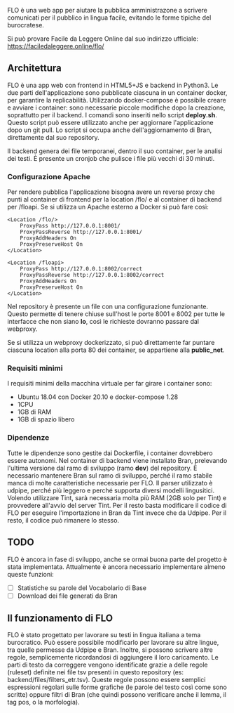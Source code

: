 FLO è una web app per aiutare la pubblica amministrazone a scrivere comunicati per il pubblico in lingua facile, evitando le forme tipiche del burocratese.

Si può provare Facile da Leggere Online dal suo indirizzo ufficiale:
https://faciledaleggere.online/flo/

## Architettura
FLO è una app web con frontend in HTML5+JS e backend in Python3. Le due parti dell'applicazione sono pubblicate ciascuna in un container docker, per garantire la replicabilità. Utilizzando docker-compose è possibile creare e avviare i container: sono necessarie piccole modifiche dopo la creazione, soprattutto per il backend. I comandi sono inseriti nello script **deploy.sh**. Questo script può essere utilizzato anche per aggiornare l'applicazione dopo un git pull. Lo script si occupa anche dell'aggiornamento di Bran, direttamente dal suo repository.

Il backend genera dei file temporanei, dentro il suo container, per le analisi dei testi. È presente un cronjob che pulisce i file più vecchi di 30 minuti.

### Configurazione Apache

Per rendere pubblica l'applicazione bisogna avere un reverse proxy che punti al container di frontend per la location /flo/ e al container di backend per /floapi. Se si utilizza un Apache esterno a Docker si può fare così:
```
<Location /flo/>
    ProxyPass http://127.0.0.1:8001/
    ProxyPassReverse http://127.0.0.1:8001/
    ProxyAddHeaders On
    ProxyPreserveHost On
</Location>

<Location /floapi>
    ProxyPass http://127.0.0.1:8002/correct
    ProxyPassReverse http://127.0.0.1:8002/correct
    ProxyAddHeaders On
    ProxyPreserveHost On
</Location>
```
Nel repository è presente un file con una configurazione funzionante.
Questo permette di tenere chiuse sull'host le porte 8001 e 8002 per tutte le interfacce che non siano **lo**, così le richieste dovranno passare dal webproxy.

Se si utilizza un webproxy dockerizzato, si può direttamente far puntare ciascuna location alla porta 80 dei container, se appartiene alla **public_net**.

### Requisiti minimi
I requisiti minimi della macchina virtuale per far girare i container sono:
* Ubuntu 18.04 con Docker 20.10 e docker-compose 1.28
* 1CPU
* 1GB di RAM
* 1GB di spazio libero

### Dipendenze
Tutte le dipendenze sono gestite dai Dockerfile, i container dovrebbero essere autonomi. Nel container di backend viene installato Bran, prelevando l'ultima versione dal ramo di sviluppo (ramo **dev**) del repository. È necessario mantenere Bran sul ramo di sviluppo, perché il ramo stabile manca di molte caratteristiche necessarie per FLO.
Il parser utilizzato è udpipe, perché più leggero e perché supporta diversi modelli lingusitici. Volendo utilizzare Tint, sarà necessaria molta più RAM (2GB solo per Tint) e provvedere all'avvio del server Tint. Per il resto basta modificare il codice di FLO per eseguire l'importazione in Bran da Tint invece che da Udpipe. Per il resto, il codice può rimanere lo stesso. 

## TODO
FLO è ancora in fase di sviluppo, anche se ormai buona parte del progetto è stata implementata. Attualmente è ancora necessario implementare almeno queste funzioni:
- [ ] Statistiche su parole del Vocabolario di Base
- [ ] Download dei file generati da Bran

## Il funzionamento di FLO
FLO è stato progettato per lavorare su testi in lingua italiana a tema burocratico. Può essere possibile modificarlo per lavorare su altre lingue, tra quelle permesse da Udpipe e Bran. Inoltre, si possono scrivere altre regole, semplicemente ricordandosi di aggiungere il loro caricamento.
Le parti di testo da correggere vengono identificate grazie a delle regole (ruleset) definite nei file tsv presenti in questo repository (es: backend/files/filters_etr.tsv). Queste regole possono essere semplici espressioni regolari sulle forme grafiche (le parole del testo così come sono scritte) oppure filtri di Bran (che quindi possono verificare anche il lemma, il tag pos, o la morfologia).

